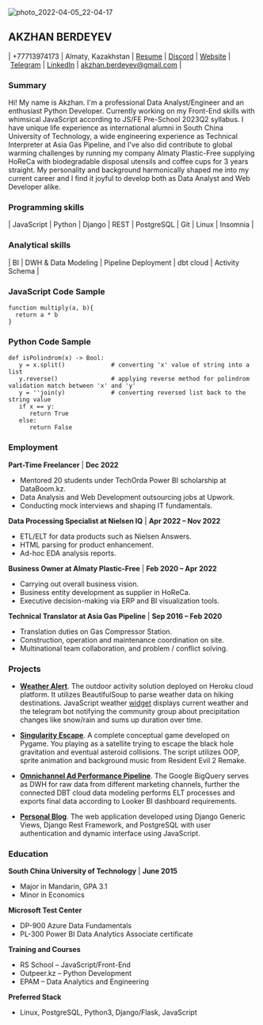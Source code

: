 
![photo_2022-04-05_22-04-17](https://github.com/AkzhanBerdi/rsschool-cv/assets/113842172/0463f391-14c8-4309-b90d-22427d9e268e)

## AKZHAN BERDEYEV

   | +77713974173 | Almaty, Kazakhstan | [Resume](https://drive.google.com/file/d/1lVsivZcYA4moFt63r0v0rq_LEWCwnn7V/view?usp=sharing) | [Discord](discordapp.com/users/aki_berdi) | [Website](https://almpf.kz) | [Telegram](https://t.me/akzhan_berdi) | [LinkedIn](https://www.linkedin.com/in/akzhanberdi/recent-activity/all/) | [akzhan.berdeyev@gmail.com](mailto:akzhan.berdeyev@gmail.com) |

### Summary
  Hi! My name is Akzhan. I'm a professional Data Analyst/Engineer and an enthusiast Python Developer. Currently working on my Front-End skills with whimsical JavaScript according to JS/FE Pre-School 2023Q2 syllabus. I have unique life experience as international alumni in South China University of Technology, a wide engineering experience as Technical Interpreter at Asia Gas Pipeline, and I've also did contribute to global warming challenges by running my company Almaty Plastic-Free supplying HoReCa with biodegradable disposal utensils and coffee cups for 3 years straight. My personality and background harmonically shaped me into my current career and I find it joyful to develop both as Data Analyst and Web Developer alike.

### Programming skills

   | JavaScript | Python | Django | REST | PostgreSQL | Git | Linux | Insomnia |

### Analytical skills

   | BI | DWH & Data Modeling | Pipeline Deployment | dbt cloud | Activity Schema |

### JavaScript Code Sample
```
function multiply(a, b){
  return a * b
}
```
### Python Code Sample
```
def isPolindrom(x) -> Bool:
   y = x.split()             # converting 'x' value of string into a list
   y.reverse()               # applying reverse method for polindrom validation match between 'x' and 'y'
   y = ''join(y)             # converting reversed list back to the string value
   if x == y:
      return True
   else:
      return False
```

### Employment

**Part-Time Freelancer** | **Dec 2022**

- Mentored 20 students under TechOrda Power BI scholarship at DataBoom.kz.
- Data Analysis and Web Development outsourcing jobs at Upwork.
- Conducting mock interviews and shaping IT fundamentals.

**Data Processing Specialist at Nielsen IQ** | **Apr 2022 – Nov 2022**

- ETL/ELT for data products such as Nielsen Answers.
- HTML parsing for product enhancement.
- Ad-hoc EDA analysis reports.

**Business Owner at Almaty Plastic-Free** | **Feb 2020 – Apr 2022**

- Carrying out overall business vision.
- Business entity development as supplier in HoReCa.
- Executive decision-making via ERP and BI visualization tools.

**Technical Translator at Asia Gas Pipeline** | **Sep 2016 – Feb 2020**

- Translation duties on Gas Compressor Station.
- Construction, operation and maintenance coordination on site.
- Multinational team collaboration, and problem / conflict solving.

### **Projects**

- **[Weather Alert](https://github.com/AkzhanBerdi/no_cavi_box)**. The outdoor activity solution deployed on Heroku
   cloud platform. It utilizes BeautifulSoup to parse weather data on hiking
   destinations. JavaScript weather [widget](https://github.com/AkzhanBerdi/weather_widget) displays current weather and the telegram
   bot notifying the community group about precipitation changes like snow/rain
   and sums up duration over time.
  
- **[Singularity Escape](https://github.com/AkzhanBerdi/singularity_escape)**. A complete conceptual game developed on Pygame.
   You playing as a satellite trying to escape the black hole gravitation and
   eventual asteroid collisions. The script utilizes OOP, sprite animation
   and background music from Resident Evil 2 Remake.
  
- **[Omnichannel Ad Performance Pipeline](https://github.com/AkzhanBerdi/mcdm-test)**.
   The Google BigQuery serves as DWH for raw data from different marketing channels,
   further the connected DBT cloud data modeling performs ELT processes and
   exports final data according to Looker BI dashboard requirements.
  
- **[Personal Blog](https://github.com/AkzhanBerdi/Personal_Blog)**. The web application developed using Django
   Generic Views, Django Rest Framework, and PostgreSQL with user
   authentication and dynamic interface using JavaScript.
  

### Education

**South China University of Technology** | **June 2015**

- Major in Mandarin, GPA 3.1
- Minor in Economics

**Microsoft Test Center**

- DP-900 Azure Data Fundamentals
- PL-300 Power BI Data Analytics Associate certificate

**Training and Courses**

- RS School – JavaScript/Front-End
- Outpeer.kz – Python Development
- EPAM – Data Analytics and Engineering

**Preferred Stack**

- Linux, PostgreSQL, Python3, Django/Flask, JavaScript

